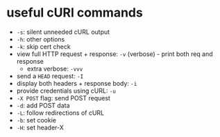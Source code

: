 # useful cURl commands
-  `-s`: silent unneeded cURL output
- `-h`: other options
- `-k`: skip cert check
- view full HTTP request + response: `-v` (verbose) - print both req and response
	- extra verbose: `-vvv`
- send a `HEAD` request: `-I`
- display both headers + response body: `-i`
- provide credentials using cURL: `-u`
- `-X POST` flag: send POST request
- `-d`: add POST data
- `-L`: follow redirections of cURL
- `-b`: set cookie
- `-H`: set header-X
